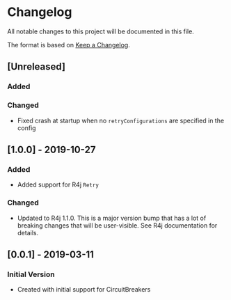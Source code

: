 # Changelog

All notable changes to this project will be documented in this file.

The format is based on [Keep a Changelog](http://keepachangelog.com/).

## [Unreleased]
### Added

### Changed
- Fixed crash at startup when no `retryConfigurations` are specified in the config


## [1.0.0] - 2019-10-27
### Added
- Added support for R4j `Retry`

### Changed
- Updated to R4j 1.1.0. This is a major version bump that has a lot of breaking changes that will be user-visible. See R4j documentation for details.

## [0.0.1] - 2019-03-11
### Initial Version
- Created with initial support for CircuitBreakers

